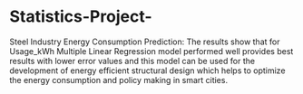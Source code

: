 # Statistics-Project-
Steel Industry Energy Consumption Prediction: The results show that for Usage_kWh Multiple Linear Regression model performed well provides best results with lower error values and this model can be used for the development of energy efficient structural design which helps to optimize the energy consumption and policy making in smart cities.
